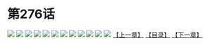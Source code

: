 # 第276话
![](https://mao.mhtupian.com/uploads/img/7563/327124/001.jpg)
![](https://mao.mhtupian.com/uploads/img/7563/327124/002.jpg)
![](https://mao.mhtupian.com/uploads/img/7563/327124/003.jpg)
![](https://mao.mhtupian.com/uploads/img/7563/327124/004.jpg)
![](https://mao.mhtupian.com/uploads/img/7563/327124/005.jpg)
![](https://mao.mhtupian.com/uploads/img/7563/327124/006.jpg)
![](https://mao.mhtupian.com/uploads/img/7563/327124/007.jpg)
![](https://mao.mhtupian.com/uploads/img/7563/327124/008.jpg)
![](https://mao.mhtupian.com/uploads/img/7563/327124/009.jpg)
![](https://mao.mhtupian.com/uploads/img/7563/327124/010.jpg)
![](https://mao.mhtupian.com/uploads/img/7563/327124/011.jpg)
![](https://mao.mhtupian.com/uploads/img/7563/327124/012.jpg)
[【上一章】](./6.md)
[【目录】](./READMD.md)
[【下一章】](./8.md)
